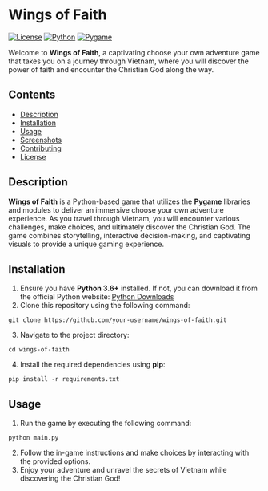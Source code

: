 # Wings of Faith
[![License](https://img.shields.io/badge/License-MIT-blue.svg)](https://opensource.org/licenses/MIT)
[![Python](https://img.shields.io/badge/Python-3.6%2B-blue)](https://www.python.org/downloads/)
[![Pygame](https://img.shields.io/badge/Pygame-2.0.1-blue)](https://www.pygame.org/)

Welcome to **Wings of Faith**, a captivating choose your own adventure game that takes you on a journey through Vietnam, where you will discover the power of faith and encounter the Christian God along the way.

## Contents

- [Description](#description)
- [Installation](#installation)
- [Usage](#usage)
- [Screenshots](#screenshots)
- [Contributing](#contributing)
- [License](#license)

## Description

**Wings of Faith** is a Python-based game that utilizes the **Pygame** libraries and modules to deliver an immersive choose your own adventure experience. As you travel through Vietnam, you will encounter various challenges, make choices, and ultimately discover the Christian God. The game combines storytelling, interactive decision-making, and captivating visuals to provide a unique gaming experience.

## Installation

1. Ensure you have **Python 3.6+** installed. If not, you can download it from the official Python website: [Python Downloads](https://www.python.org/downloads/)
2. Clone this repository using the following command:
```
git clone https://github.com/your-username/wings-of-faith.git
```
3. Navigate to the project directory:
```
cd wings-of-faith
```
4. Install the required dependencies using **pip**:
```
pip install -r requirements.txt
```

## Usage

1. Run the game by executing the following command:
```
python main.py
```
2. Follow the in-game instructions and make choices by interacting with the provided options.
3. Enjoy your adventure and unravel the secrets of Vietnam while discovering the Christian God!
